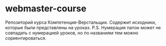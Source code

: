 # webmaster-course
Репозиторий курса Компетенция-Верстальщик. Содержит исходники, которые были представлены на уроках. 
P.S. Нумерация папок может не совпадать с нумерацией уроков, но по названиям тем можно сориентироваться.
